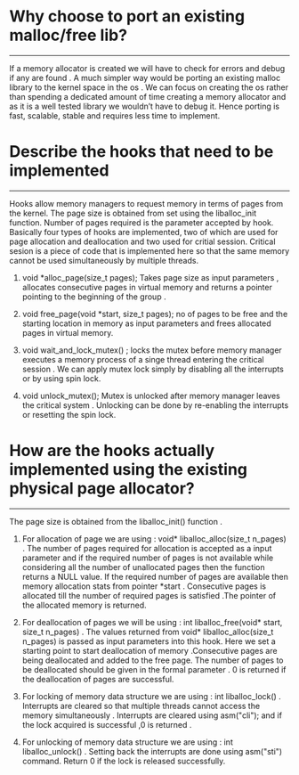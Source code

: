 # Why choose to port an existing malloc/free lib?

---

 If a memory allocator is created we will have to check for errors and debug if any are found .
 A much simpler way would be porting an existing malloc library to the kernel space in the os .
 We can focus on creating the os rather than spending a dedicated amount of time creating a memory allocator and as it is a well tested library we wouldn’t have to debug it. 
 Hence porting is fast, scalable, stable and requires less time to implement. 
 
# Describe the hooks that need to be implemented

---

 Hooks allow memory managers to request memory in terms of pages from the kernel.
 The page size is obtained from set using the liballoc_init function. 
 Number of pages required is the parameter accepted by hook. 
 Basically four types of hooks are implemented, two of which are used for page allocation and deallocation and two used for critial session.
 Critical sesion is a piece of code that is implemented here so that the same memory cannot be used simultaneously by multiple threads.

1. void *alloc_page(size_t pages); 
   Takes page size as input parameters , allocates consecutive pages  in virtual memory and returns a pointer pointing to the beginning of the group .

2. void free_page(void *start, size_t pages);
   no of pages to be free and the starting location in memory as input parameters and frees allocated pages in virtual memory.

3. void wait_and_lock_mutex() ; 
   locks the mutex before memory manager executes a memory process of a singe thread entering the critical session .
   We can apply mutex lock simply by disabling all the interrupts or by using spin lock.
   
4. void unlock_mutex();
   Mutex is unlocked after memory manager leaves the critical system .
   Unlocking can be done by re-enabling the interrupts or resetting the spin lock.

# How are the hooks actually implemented using the existing physical page allocator?

---

 The page size is obtained from the liballoc_init() function .

 1. For allocation of page we are using : void* liballoc_alloc(size_t n_pages) .
  The number of pages required for allocation is accepted as a input parameter and if the required number of pages is not available while considering all the number of unallocated pages then the function returns a NULL value. 
  If the required number of pages are available then memory allocation stats from pointer *start  .
  Consecutive pages is allocated till the number of required pages is satisfied .The pointer of the allocated memory is returned.

2.  For deallocation of pages we will be using : int liballoc_free(void* start, size_t n_pages) . 
  The values returned from void* liballoc_alloc(size_t n_pages)  is passed as input parameters into this hook. 
  Here we set a starting point to start deallocation of memory .Consecutive pages are being deallocated and added to the free page. 
  The number of pages to be deallocated should be given in the formal parameter .
  0 is returned if the deallocation of pages are successful.

 3. For locking of memory data structure we are using : int liballoc_lock() .
  Interrupts are cleared so that multiple threads cannot access the memory simultaneously .
  Interrupts are cleared using asm("cli"); and if the lock acquired is successful ,0 is returned .

 4. For unlocking of memory data structure we are using : int liballoc_unlock() . 
  Setting back the interrupts are done using asm("sti") command.
  Return 0 if the lock is released successfully.